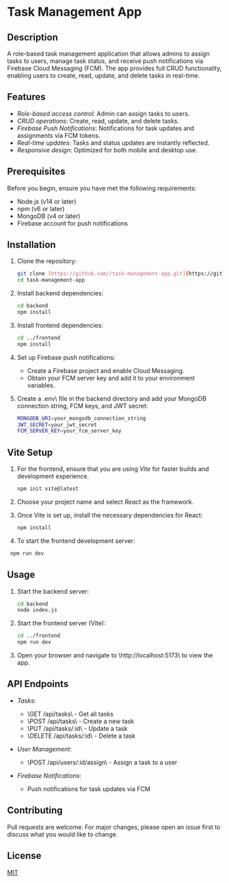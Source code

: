 # Task Management App

## Description
A role-based task management application that allows admins to assign tasks to users, manage task status, and receive push notifications via Firebase Cloud Messaging (FCM). The app provides full CRUD functionality, enabling users to create, read, update, and delete tasks in real-time.

## Features
- *Role-based access control*: Admin can assign tasks to users.
- *CRUD operations*: Create, read, update, and delete tasks.
- *Firebase Push Notifications*: Notifications for task updates and assignments via FCM tokens.
- *Real-time updates*: Tasks and status updates are instantly reflected.
- *Responsive design*: Optimized for both mobile and desktop use.

## Prerequisites
Before you begin, ensure you have met the following requirements:
- Node.js (v14 or later)
- npm (v6 or later)
- MongoDB (v4 or later)
- Firebase account for push notifications

## Installation

1. Clone the repository:
   ```bash
   git clone [https://github.com//task-management-app.git](https://github.com/mohitdudhat22/Task-Management-App)
   cd task-management-app
   ```

2. Install backend dependencies:
   ```bash
   cd backend
   npm install
   ```

3. Install frontend dependencies:
   ```bash
   cd ../frontend
   npm install
   ```

5. Set up Firebase push notifications:
   - Create a Firebase project and enable Cloud Messaging.
   - Obtain your FCM server key and add it to your environment variables.

6. Create a \.env\ file in the backend directory and add your MongoDB connection string, FCM keys, and JWT secret:
   ```bash
   MONGODB_URI=your_mongodb_connection_string
   JWT_SECRET=your_jwt_secret
   FCM_SERVER_KEY=your_fcm_server_key
   ```

## Vite Setup

1. For the frontend, ensure that you are using *Vite* for faster builds and development experience.
   ```bash
   npm init vite@latest
   ```

2. Choose your project name and select *React* as the framework.

3. Once Vite is set up, install the necessary dependencies for React:
   ```bash
   npm install
   ```

4. To start the frontend development server:
  ```bash
   npm run dev
   ```

## Usage

1. Start the backend server:
   ```bash
   cd backend
   node index.js
   ```

2. Start the frontend server (Vite):
   ```bash
   cd ../frontend
   npm run dev
   ```

3. Open your browser and navigate to \http://localhost:5173\ to view the app.

## API Endpoints

- *Tasks*:
  - \GET /api/tasks\ - Get all tasks
  - \POST /api/tasks\ - Create a new task
  - \PUT /api/tasks/:id\ - Update a task
  - \DELETE /api/tasks/:id\ - Delete a task

- *User Management*:
  - \POST /api/users/:id/assign\ - Assign a task to a user

- *Firebase Notifications*:
  - Push notifications for task updates via FCM

## Contributing
Pull requests are welcome. For major changes, please open an issue first to discuss what you would like to change.

## License
[MIT](https://choosealicense.com/licenses/mit/)
